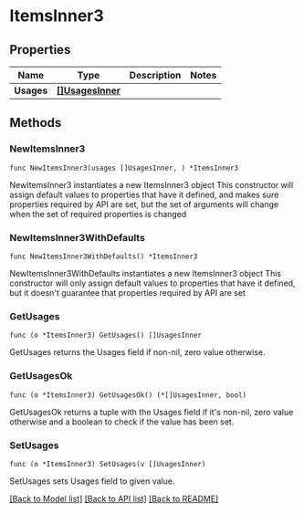 # ItemsInner3

## Properties

Name | Type | Description | Notes
------------ | ------------- | ------------- | -------------
**Usages** | [**[]UsagesInner**](UsagesInner.md) |  | 

## Methods

### NewItemsInner3

`func NewItemsInner3(usages []UsagesInner, ) *ItemsInner3`

NewItemsInner3 instantiates a new ItemsInner3 object
This constructor will assign default values to properties that have it defined,
and makes sure properties required by API are set, but the set of arguments
will change when the set of required properties is changed

### NewItemsInner3WithDefaults

`func NewItemsInner3WithDefaults() *ItemsInner3`

NewItemsInner3WithDefaults instantiates a new ItemsInner3 object
This constructor will only assign default values to properties that have it defined,
but it doesn't guarantee that properties required by API are set

### GetUsages

`func (o *ItemsInner3) GetUsages() []UsagesInner`

GetUsages returns the Usages field if non-nil, zero value otherwise.

### GetUsagesOk

`func (o *ItemsInner3) GetUsagesOk() (*[]UsagesInner, bool)`

GetUsagesOk returns a tuple with the Usages field if it's non-nil, zero value otherwise
and a boolean to check if the value has been set.

### SetUsages

`func (o *ItemsInner3) SetUsages(v []UsagesInner)`

SetUsages sets Usages field to given value.



[[Back to Model list]](../README.md#documentation-for-models) [[Back to API list]](../README.md#documentation-for-api-endpoints) [[Back to README]](../README.md)



